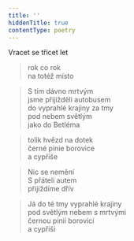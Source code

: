 ```yaml
---
title: ''
hiddenTitle: true
contentType: poetry
---
```


>   

  

>   

  

Vracet se třicet let

> rok co rok  
> na totéž místo

  

> S tím dávno mrtvým  
> jsme přijížděli autobusem  
> do vyprahlé krajiny za tmy  
> pod nebem světlým  
> jako do Betléma

  

> tolik hvězd na dotek  
> černé pinie borovice  
> a cypřiše

  

> Nic se nemění  
> S přáteli autem  
> přijíždíme dřív

  

> Já do té tmy vyprahlé krajiny  
> pod světlým nebem s mrtvými  
> černou pinií borovicí  
> a cypřiši
